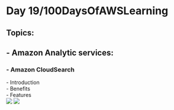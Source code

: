 <h1> Day 19/100DaysOfAWSLearning </h1>
<h2> Topics: </h2>

 <h2>  - Amazon Analytic services: </h2>

<h3> - Amazon CloudSearch </h3>
          - Introduction <br>
          - Benefits <br>
          - Features <br>

<img src = "https://github.com/thetechgirlgita/100-days-of-aws-learning/blob/master/Images/Day19/19_1.jpg?raw=true">
<img src = "https://github.com/thetechgirlgita/100-days-of-aws-learning/blob/master/Images/Day19/19_2.jpg?raw=true">
